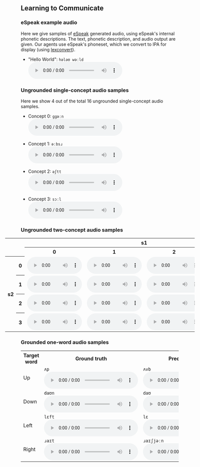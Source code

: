 ## Learning to Communicate

### eSpeak example audio
Here we give samples of [eSpeak](http://espeak.sourceforge.net/) generated audio, using eSpeak's internal phonetic descriptions. The text, phonetic description, and audio output are given. Our agents use eSpeak's phoneset, which we convert to IPA for display (using [lexconvert](http://ssb22.user.srcf.net/gradint/lexconvert.html)).

<!-- - "Hello World": `h@loUw3:ld`<br> -->
- "Hello World": `hələʊ wəːld`<br>
  <audio controls>
    <source src="assets/audio/hello_world.wav" type="audio/wav">
  </audio>

### Ungrounded single-concept audio samples
Here we show 4 out of the total 16 ungrounded single-concept audio samples.

<!-- - Concept 0: `ggn.e:`<br> -->
- Concept 0: `ɡɡəːn`<br>
  <audio controls>
    <source src="assets/audio/upred_0.wav" type="audio/wav">
  </audio>
<!-- - Concept 1: `3:bsr.`<br> -->
- Concept 1: `əːbsɹ`<br>
  <audio controls>
    <source src="assets/audio/upred_1.wav" type="audio/wav">
  </audio>
<!-- - Concept 2: `a#2S;t[t[`<br> -->
- Concept 2: `əʃtt`<br>
  <audio controls>
    <source src="assets/audio/upred_2.wav" type="audio/wav">
  </audio>
<!-- - Concept 3: `s;O~l-_::`<br> -->
- Concept 3: `sɔːl`<br>
  <audio controls>
    <source src="assets/audio/upred_3.wav" type="audio/wav">
  </audio>

### Ungrounded two-concept audio samples


<table style="left: -50px; width: 120%; position: relative;">
  <tr>
    <td colspan="2" rowspan="2"></td>
    <th colspan="4">s1</th>
  </tr>
  <tr>
    <th>0</th>
    <th>1</th>
    <th>2</th>
    <th>3</th>
  </tr>
  <tr>
    <th rowspan="4">s2</th>
    <th>0</th>
    <td>
      <audio controls style="width: 175px;">
        <source src="assets/audio/upred2_00.wav" type="audio/wav">
      </audio>
    </td>
    <td>
      <audio controls style="width: 175px;">
        <source src="assets/audio/upred2_10.wav" type="audio/wav">
      </audio>
    </td>
    <td>
      <audio controls style="width: 175px;">
        <source src="assets/audio/upred2_20.wav" type="audio/wav">
      </audio>
    </td>
    <td>
      <audio controls style="width: 175px;">
        <source src="assets/audio/upred2_30.wav" type="audio/wav">
      </audio>
    </td>
  </tr>
  <tr>
    <th>1</th>
    <td>
      <audio controls style="width: 175px;">
        <source src="assets/audio/upred2_01.wav" type="audio/wav">
      </audio>
    </td>
    <td>
      <audio controls style="width: 175px;">
        <source src="assets/audio/upred2_11.wav" type="audio/wav">
      </audio>
    </td>
    <td>
      <audio controls style="width: 175px;">
        <source src="assets/audio/upred2_21.wav" type="audio/wav">
      </audio>
    </td>
    <td>
      <audio controls style="width: 175px;">
        <source src="assets/audio/upred2_31.wav" type="audio/wav">
      </audio>
    </td>
  </tr>
  <tr>
    <th>2</th>
    <td>
      <audio controls style="width: 175px;">
        <source src="assets/audio/upred2_02.wav" type="audio/wav">
      </audio>
    </td>
    <td>
      <audio controls style="width: 175px;">
        <source src="assets/audio/upred2_12.wav" type="audio/wav">
      </audio>
    </td>
    <td>
      <audio controls style="width: 175px;">
        <source src="assets/audio/upred2_22.wav" type="audio/wav">
      </audio>
    </td>
    <td>
      <audio controls style="width: 175px;">
        <source src="assets/audio/upred2_32.wav" type="audio/wav">
      </audio>
    </td>
  </tr>
  <tr>
    <th>3</th>
    <td>
      <audio controls style="width: 175px;">
        <source src="assets/audio/upred2_03.wav" type="audio/wav">
      </audio>
    </td>
    <td>
      <audio controls style="width: 175px;">
        <source src="assets/audio/upred2_13.wav" type="audio/wav">
      </audio>
    </td>
    <td>
      <audio controls style="width: 175px;">
        <source src="assets/audio/upred2_23.wav" type="audio/wav">
      </audio>
    </td>
    <td>
      <audio controls style="width: 175px;">
        <source src="assets/audio/upred2_33.wav" type="audio/wav">
      </audio>
    </td>
  </tr>
</table>

### Grounded one-word audio samples

<table>
  <tr>
    <th>Target word</th>
    <th>Ground truth</th>
    <th>Predicted phones</th>
  </tr>
  <tr>
    <td>Up</td>
<!--     <td><code>Vp</code><br> -->
    <td><code>ʌp</code><br>
      <audio controls>
        <source src="assets/audio/es_up.wav" type="audio/wav">
      </audio>
    </td>
<!--     <td><code>VvB</code><br> -->
    <td><code>ʌvb</code><br>
      <audio controls>
        <source src="assets/audio/pred_up.wav" type="audio/wav">
      </audio>
    </td>
  </tr>
  <tr>
    <td>Down</td>
<!--     <td><code>daUn</code><br> -->
    <td><code>daʊn</code><br>
      <audio controls>
        <source src="assets/audio/es_down.wav" type="audio/wav">
      </audio>
    </td>
<!--     <td><code>daU</code><br> -->
    <td><code>daʊ</code><br>
      <audio controls>
        <source src="assets/audio/pred_down.wav" type="audio/wav">
      </audio>
    </td>
  </tr>
  <tr>
    <td>Left</td>
<!--     <td><code>lEft</code><br> -->
    <td><code>lɛft</code><br>
      <audio controls>
        <source src="assets/audio/es_left.wav" type="audio/wav">
      </audio>
    </td>
<!--     <td><code>lE</code><br> -->
    <td><code>lɛ</code><br>
      <audio controls>
        <source src="assets/audio/pred_left.wav" type="audio/wav">
      </audio>
    </td>
  </tr>
  <tr>
    <td>Right</td>
<!--     <td><code>raIt</code><br> -->
    <td><code>ɹaɪt</code><br>
      <audio controls>
        <source src="assets/audio/es_right.wav" type="audio/wav">
      </audio>
    </td>
<!--     <td><code>raISjn.</code><br> -->
    <td><code>ɹaɪʃjəːn</code><br>
      <audio controls>
        <source src="assets/audio/pred_right.wav" type="audio/wav">
      </audio>
    </td>
  </tr>
</table>
